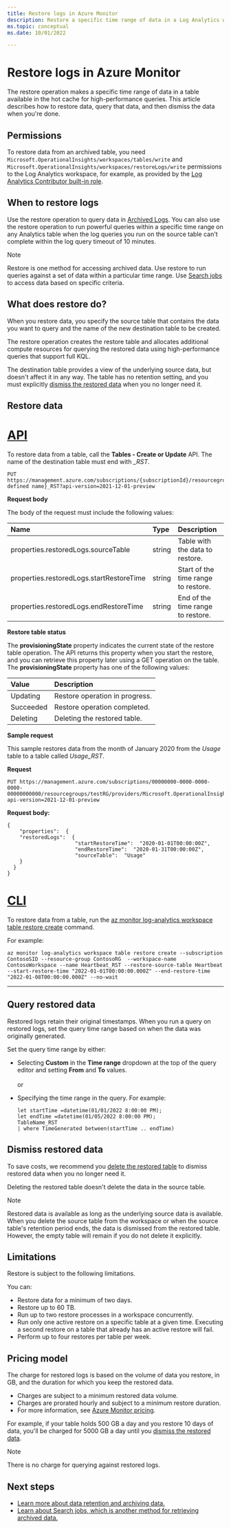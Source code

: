 ```yaml
---
title: Restore logs in Azure Monitor
description: Restore a specific time range of data in a Log Analytics workspace for high-performance queries.
ms.topic: conceptual
ms.date: 10/01/2022

---
```


# Restore logs in Azure Monitor
The restore operation makes a specific time range of data in a table available in the hot cache for high-performance queries. This article describes how to restore data, query that data, and then dismiss the data when you're done.

## Permissions

To restore data from an archived table, you need `Microsoft.OperationalInsights/workspaces/tables/write` and `Microsoft.OperationalInsights/workspaces/restoreLogs/write` permissions to the Log Analytics workspace, for example, as provided by the [Log Analytics Contributor built-in role](../logs/manage-access.md#built-in-roles).

## When to restore logs
Use the restore operation to query data in [Archived Logs](data-retention-archive.md). You can also use the restore operation to run powerful queries within a specific time range on any Analytics table when the log queries you run on the source table can't complete within the log query timeout of 10 minutes.

> [!NOTE]
> Restore is one method for accessing archived data. Use restore to run queries against a set of data within a particular time range. Use [Search jobs](search-jobs.md) to access data based on specific criteria.

## What does restore do?
When you restore data, you specify the source table that contains the data you want to query and the name of the new destination table to be created. 

The restore operation creates the restore table and allocates additional compute resources for querying the restored data using high-performance queries that support full KQL.

The destination table provides a view of the underlying source data, but doesn't affect it in any way. The table has no retention setting, and you must explicitly [dismiss the restored data](#dismiss-restored-data) when you no longer need it. 

## Restore data

# [API](#tab/api-1)
To restore data from a table, call the **Tables - Create or Update** API. The name of the destination table must end with *_RST*.

```http
PUT https://management.azure.com/subscriptions/{subscriptionId}/resourcegroups/{resourceGroupName}/providers/Microsoft.OperationalInsights/workspaces/{workspaceName}/tables/{user defined name}_RST?api-version=2021-12-01-preview
```

**Request body**

The body of the request must include the following values:

|Name | Type | Description |
|:---|:---|:---|
|properties.restoredLogs.sourceTable | string  | Table with the data to restore. |
|properties.restoredLogs.startRestoreTime | string  | Start of the time range to restore. |
|properties.restoredLogs.endRestoreTime | string  | End of the time range to restore. |

**Restore table status**

The **provisioningState** property indicates the current state of the restore table operation. The API returns this property when you start the restore, and you can retrieve this property later using a GET operation on the table. The **provisioningState** property has one of the following values:

| Value | Description 
|:---|:---|
| Updating | Restore operation in progress. |
| Succeeded | Restore operation completed. |
| Deleting | Deleting the restored table. |

**Sample request**

This sample restores data from the month of January 2020 from the *Usage* table to a table called *Usage_RST*. 

**Request**

```http
PUT https://management.azure.com/subscriptions/00000000-0000-0000-0000-00000000000/resourcegroups/testRG/providers/Microsoft.OperationalInsights/workspaces/testWS/tables/Usage_RST?api-version=2021-12-01-preview
```

**Request body:**
```http
{
    "properties":  {
    "restoredLogs":  {
                      "startRestoreTime":  "2020-01-01T00:00:00Z",
                      "endRestoreTime":  "2020-01-31T00:00:00Z",
                      "sourceTable":  "Usage"
    }
  }
}
```
# [CLI](#tab/cli-1)

To restore data from a table, run the [az monitor log-analytics workspace table restore create](/cli/azure/monitor/log-analytics/workspace/table/restore#az-monitor-log-analytics-workspace-table-restore-create) command.

For example:

```azurecli
az monitor log-analytics workspace table restore create --subscription ContosoSID --resource-group ContosoRG  --workspace-name ContosoWorkspace --name Heartbeat_RST --restore-source-table Heartbeat --start-restore-time "2022-01-01T00:00:00.000Z" --end-restore-time "2022-01-08T00:00:00.000Z" --no-wait
```

---

## Query restored data

Restored logs retain their original timestamps. When you run a query on restored logs, set the query time range based on when the data was originally generated.

Set the query time range by either: 

- Selecting **Custom** in the **Time range** dropdown at the top of the query editor and setting **From** and **To** values.<br>  
    or 
- Specifying the time range in the query. For example:

    ```kusto
    let startTime =datetime(01/01/2022 8:00:00 PM);
    let endTime =datetime(01/05/2022 8:00:00 PM);
    TableName_RST
    | where TimeGenerated between(startTime .. endTime)
    ```

## Dismiss restored data

To save costs, we recommend you [delete the restored table](../logs/create-custom-table.md#delete-a-table) to dismiss restored data when you no longer need it.

Deleting the restored table doesn't delete the data in the source table.

> [!NOTE]
> Restored data is available as long as the underlying source data is available. When you delete the source table from the workspace or when the source table's retention period ends, the data is dismissed from the restored table. However, the empty table will remain if you do not delete it explicitly. 

## Limitations
Restore is subject to the following limitations. 

You can: 

- Restore data for a minimum of two days.
- Restore up to 60 TB.
- Run up to two restore processes in a workspace concurrently.
- Run only one active restore on a specific table at a given time. Executing a second restore on a table that already has an active restore will fail. 
- Perform up to four restores per table per week. 

## Pricing model
The charge for restored logs is based on the volume of data you restore, in GB, and the duration for which you keep the restored data. 
- Charges are subject to a minimum restored data volume.
- Charges are prorated hourly and subject to a minimum restore duration.
- For more information, see [Azure Monitor pricing](https://azure.microsoft.com/pricing/details/monitor/).

For example, if your table holds 500 GB a day and you restore 10 days of data, you'll be charged for 5000 GB a day until you [dismiss the restored data](#dismiss-restored-data).

> [!NOTE]
> There is no charge for querying against restored logs.

## Next steps

- [Learn more about data retention and archiving data.](data-retention-archive.md)
- [Learn about Search jobs, which is another method for retrieving archived data.](search-jobs.md)
